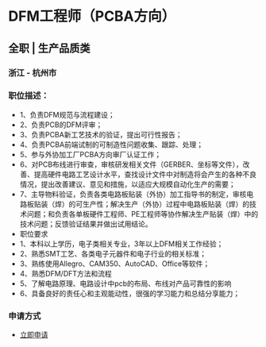 
# DFM工程师（PCBA方向）
## 全职  |  生产品质类
### 浙江 - 杭州市

### 职位描述：
- 1、负责DFM规范与流程建设；
- 2、负责PCB的DFM评审；
- 3、负责PCBA新工艺技术的验证，提出可行性报告；
- 4、负责PCBA前端试制的可制造性问题收集、跟踪、处理；
- 5、参与外协加工厂PCBA方向审厂认证工作；
- 6、对PCB布线进行审查，审核研发相关文件（GERBER、坐标等文件），改善、提高硬件电路工艺设计水平，查找设计文件中对制造将会产生的各种不良情况，提出改善建议、意见和措施，以适应大规模自动化生产的需要；
- 7、主导物料验证，负责各类电路板贴装（外协）加工指导书的制定，审核电路板贴装（焊）的可生产性；解决生产（外协）过程中电路板贴装（焊）的技术问题；和负责各单板硬件工程师、PE工程师等协作解决生产贴装（焊）中的技术问题；反馈验证结果并做出试用结论。
- 职位要求
- 1、本科以上学历，电子类相关专业，3年以上DFM相关工作经验；
- 2、熟悉SMT工艺、各类电子元器件和电子行业的相关标准；
- 3、熟练使用Allegro、CAM350、AutoCAD、Office等软件；
- 4、熟悉DFM/DFT方法和流程
- 5、了解电路原理、电路设计中pcb的布局、布线对产品可靠性的影响
- 6、具备良好的责任心和主观能动性，很强的学习能力和总结分享能力；
### 申请方式
- <a href="mailto:hr@tuya.com?subject=求职简历-DFM工程师（PCBA方向）-来自GitHub">立即申请</a>